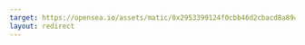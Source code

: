 ```yaml
---
target: https://opensea.io/assets/matic/0x2953399124f0cbb46d2cbacd8a89cf0599974963/97946158260166529257710498095923985147190230991323197261390002498862028161025
layout: redirect
---
```

